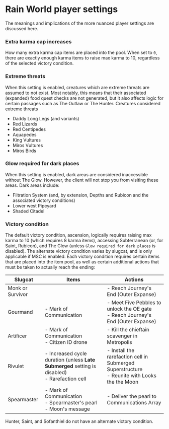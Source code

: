 # Rain World player settings

The meanings and implications of the more nuanced player settings are discussed here.

### Extra karma cap increases
How many extra karma cap items are placed into the pool.
When set to `0`, there are exactly enough karma items to raise max karma to 10,
regardless of the selected victory condition.

### Extreme threats
When this setting is enabled, creatures which are extreme threats are assumed to not exist.
Most notably, this means that their associated (expanded) food quest checks are not generated,
but it also affects logic for certain passages such as The Outlaw or The Hunter.
Creatures considered extreme threats 
- Daddy Long Legs (and variants)
- Red Lizards
- Red Centipedes
- Aquapedes
- King Vultures
- Miros Vultures
- Miros Birds

### Glow required for dark places
When this setting is enabled, dark areas are considered inaccessible without The Glow.
However, the client will not stop you from visiting these areas.
Dark areas include:
- Filtration System (and, by extension, Depths and Rubicon and the associated victory conditions)
- Lower west Pipeyard
- Shaded Citadel

### Victory condition
The default victory condition, ascension, logically requires raising max karma to 10
(which requires 8 karma items), accessing Subterranean (or, for Saint, Rubicon),
and The Glow (unless `Glow required for dark places` is disabled).
The alternate victory condition varies by slugcat, and is only applicable if MSC is enabled.
Each victory condition requires certain items that are placed into the item pool,
as well as certain additional actions that must be taken to actually reach the ending:

| Slugcat          | Items                                                                                             | Actions                                                                                          |
|------------------|---------------------------------------------------------------------------------------------------|--------------------------------------------------------------------------------------------------|
| Monk or Survivor |                                                                                                   | - Reach Journey's End (Outer Expanse)                                                            |
| Gourmand         | - Mark of Communication                                                                           | - Meet Five Pebbles to unlock the OE gate<br/>- Reach Journey's End (Outer Expanse)              |
| Artificer        | - Mark of Communication<br/>- Citizen ID drone                                                    | - Kill the chieftain scavenger in Metropolis                                                     |
| Rivulet          | - Increased cycle duration (unless **Late Submerged** setting is disabled)<br/>- Rarefaction cell | - Install the rarefaction cell in Submerged Superstructure<br/>- Reunite with Looks the the Moon |
| Spearmaster      | - Mark of Communication<br/>- Spearmaster's pearl<br/>- Moon's message                            | - Deliver the pearl to Communications Array                                                      |

Hunter, Saint, and Sofanthiel do not have an alternate victory condition.
